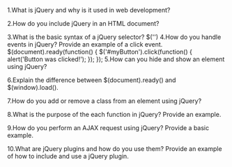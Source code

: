 1.What is jQuery and why is it used in web development?

2.How do you include jQuery in an HTML document?

3.What is the basic syntax of a jQuery selector?
$('')
4.How do you handle events in jQuery? Provide an example of a click event.
$(document).ready(function() {
    $('#myButton').click(function() {
        alert('Button was clicked!');
    });
});
5.How can you hide and show an element using jQuery?

<!-- $(document).ready(function() {
    $('#hideButton').click(function() {
        $('#myElement').hide();
    });
    $('#showButton').click(function() {
        $('#myElement').show();
    });
}); -->

6.Explain the difference between $(document).ready() and $(window).load().

7.How do you add or remove a class from an element using jQuery?
<!-- $(document).ready(function() {
    $('#myElement').addClass('newClass'); // Adds 'newClass'
    $('#myElement').removeClass('newClass'); // Removes 'newClass'
}); -->

8.What is the purpose of the each function in jQuery? Provide an example.

9.How do you perform an AJAX request using jQuery? Provide a basic example.

10.What are jQuery plugins and how do you use them? Provide an example of how to include and use a jQuery plugin.